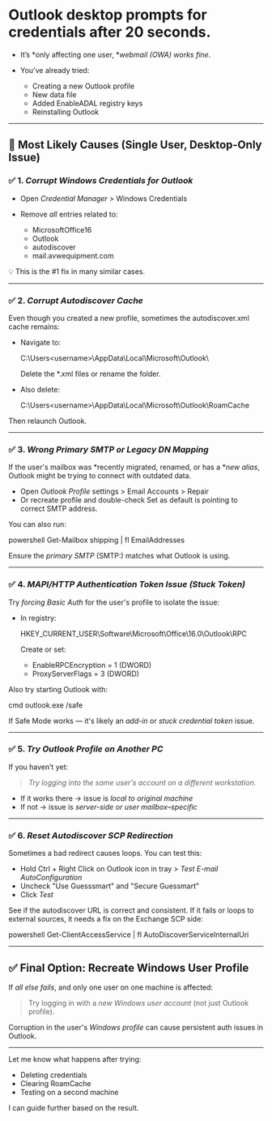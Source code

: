 # Outlook desktop prompts for credentials after 20 seconds.
* It’s *only affecting one user, **webmail (OWA) works fine*.
* You’ve already tried:

  * Creating a new Outlook profile
  * New data file
  * Added EnableADAL registry keys
  * Reinstalling Outlook

---

## 🎯 Most Likely Causes (Single User, Desktop-Only Issue)

### ✅ 1. *Corrupt Windows Credentials for Outlook*

* Open *Credential Manager* > Windows Credentials
* Remove *all* entries related to:

  * MicrosoftOffice16
  * Outlook
  * autodiscover
  * mail.avwequipment.com

💡 This is the #1 fix in many similar cases.

---

### ✅ 2. *Corrupt Autodiscover Cache*

Even though you created a new profile, sometimes the autodiscover.xml cache remains:

* Navigate to:

  
  C:\Users\<username>\AppData\Local\Microsoft\Outlook\
  

  Delete the *.xml files or rename the folder.

* Also delete:

  
  C:\Users\<username>\AppData\Local\Microsoft\Outlook\RoamCache
  

Then relaunch Outlook.

---

### ✅ 3. *Wrong Primary SMTP or Legacy DN Mapping*

If the user's mailbox was *recently migrated, renamed, or has a **new alias*, Outlook might be trying to connect with outdated data.

* Open *Outlook Profile* settings > Email Accounts > Repair
* Or recreate profile and double-check Set as default is pointing to correct SMTP address.

You can also run:

powershell
Get-Mailbox shipping | fl EmailAddresses


Ensure the *primary SMTP* (SMTP:) matches what Outlook is using.

---

### ✅ 4. *MAPI/HTTP Authentication Token Issue (Stuck Token)*

Try *forcing Basic Auth* for the user's profile to isolate the issue:

* In registry:

  
  HKEY_CURRENT_USER\Software\Microsoft\Office\16.0\Outlook\RPC
  

  Create or set:

  * EnableRPCEncryption = 1 (DWORD)
  * ProxyServerFlags = 3 (DWORD)

Also try starting Outlook with:

cmd
outlook.exe /safe


If Safe Mode works — it's likely an *add-in* or *stuck credential token* issue.

---

### ✅ 5. *Try Outlook Profile on Another PC*

If you haven’t yet:

> *Try logging into the same user's account on a different workstation.*

* If it works there → issue is *local to original machine*
* If not → issue is *server-side or user mailbox–specific*

---

### ✅ 6. *Reset Autodiscover SCP Redirection*

Sometimes a bad redirect causes loops. You can test this:

* Hold Ctrl + Right Click on Outlook icon in tray > *Test E-mail AutoConfiguration*
* Uncheck "Use Guesssmart" and "Secure Guessmart"
* Click *Test*

See if the autodiscover URL is correct and consistent. If it fails or loops to external sources, it needs a fix on the Exchange SCP side:

powershell
Get-ClientAccessService | fl AutoDiscoverServiceInternalUri


---

## ✅ Final Option: Recreate Windows User Profile

If *all else fails*, and only one user on one machine is affected:

> Try logging in with a *new Windows user account* (not just Outlook profile).

Corruption in the user's *Windows profile* can cause persistent auth issues in Outlook.

---

Let me know what happens after trying:

* Deleting credentials
* Clearing RoamCache
* Testing on a second machine

I can guide further based on the result.
